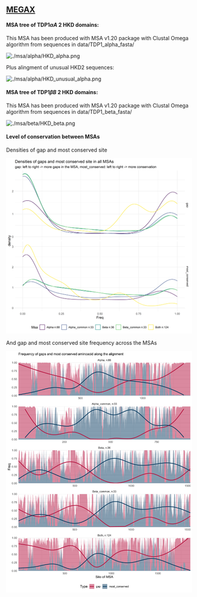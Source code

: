 ## [MEGAX](https://www.megasoftware.net/)

#### MSA tree of TDP1$\alpha A$ 2 HKD domains:

This MSA has been produced with MSA v1.20 package with Clustal Omega algorithm from sequences in data/TDP1_alpha_fasta/

![./msa/alpha/HKD_alpha.png](https://raw.githubusercontent.com/giacomomutti/TDP-phylogenetic-analysis/master/msa/alpha/HKD_alpha.png)

Plus alingment of unusual HKD2 sequences:

![./msa/alpha/HKD_unusual_alpha.png](https://raw.githubusercontent.com/giacomomutti/TDP-phylogenetic-analysis/master/msa/alpha/HKD_unusual_alpha.png)

#### MSA tree of TDP1$\beta B$ 2 HKD domains:

This MSA has been produced with MSA v1.20 package with Clustal Omega algorithm from sequences in data/TDP1_beta_fasta/

![./msa/beta/HKD_beta.png](https://raw.githubusercontent.com/giacomomutti/TDP-phylogenetic-analysis/master/msa/beta/HKD_beta.png)


#### Level of conservation between MSAs

Densities of gap and most conserved site

![./msa/plots/densities_msa.png](https://raw.githubusercontent.com/giacomomutti/TDP-phylogenetic-analysis/master/msa/plots/densities_msa.png)

And gap and most conserved site frequency across the MSAs

![./msa/plots/msa_viz.png](https://raw.githubusercontent.com/giacomomutti/TDP-phylogenetic-analysis/master/msa/plots/msa_viz.png)

